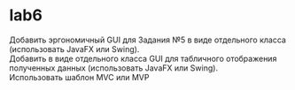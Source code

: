 # lab6
Добавить эргономичный GUI для Задания №5 в виде отдельного класса (использовать JavaFX или Swing). <br/>
Добавить в виде отдельного класса GUI для табличного отображения полученных данных (использовать JavaFX или Swing). <br/>
Использовать шаблон MVC или MVP
